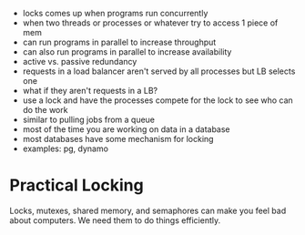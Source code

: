 * locks comes up when programs run concurrently
* when two threads or processes or whatever try to access 1 piece of mem
* can run programs in parallel to increase throughput
* can also run programs in parallel to increase availability
* active vs. passive redundancy
* requests in a load balancer aren't served by all processes but LB selects one
* what if they aren't requests in a LB?
* use a lock and have the processes compete for the lock to see who can do the work
* similar to pulling jobs from a queue
* most of the time you are working on data in a database
* most databases have some mechanism for locking
* examples: pg, dynamo

# Practical Locking

Locks, mutexes, shared memory, and semaphores can make you feel bad about computers. We need them to do things efficiently.

